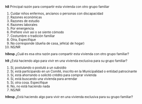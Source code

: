 <font size="0.5">

**h8**	Principal razón para compartir esta vivienda con otro grupo familiar

1. Cuidar niños enfermos, ancianos o personas con discapacidad
2. Razones económicas
3. Razones de estudio
4. Razones laborales
5. Por emergencia
6. Prefiere vivir así o se siente cómodo
7. Costumbre o tradición familiar
8. Otra, Especifique
9. No corresponde (dueña de casa, jefe(a) de hogar)
99. NS/NR


**h8esp**	¿Cuál es esa otra razón para compartir esta vivienda con otro grupo familiar?

**h9**	¿Está haciendo algo para vivir en una vivienda exclusiva para su grupo familiar?

1. Sí, postulando o postuló a un subsidio
2. Sí, está participando en un Comité, inscrito en la Municipalidad o entidad patrocinante
3. Sí, está ahorrando o solicitó crédito para comprar vivienda
4. Sí, está buscando una vivienda para arrendar
5. Sí, otra cosa. Especifique
6. No, no está haciendo nada
9. NS/NR


**h9esp**	¿Está haciendo algo para vivir en una vivienda exclusiva para su grupo familiar?

</font>
